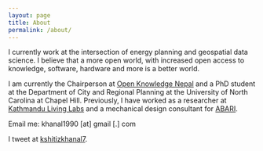 ```yaml
---
layout: page
title: About
permalink: /about/
---
```

I currently work at the intersection of energy planning and geospatial data science. I believe that a more open world, with increased open access to knowledge, software, hardware and more is a better world.

I am currently the Chairperson at [Open Knowledge Nepal](http://oknp.org) and a PhD student at the Department of City and Regional Planning at the University of North Carolina at Chapel Hill. Previously, I have worked as a researcher at [Kathmandu Living Labs](http://kathmandulivinglabs.org) and a mechanical design consultant for [ABARI](http://abari.earth).

Email me: khanal1990 [at] gmail [.] com

I tweet at [kshitizkhanal7](https://twitter.com/kshitizkhanal7).
